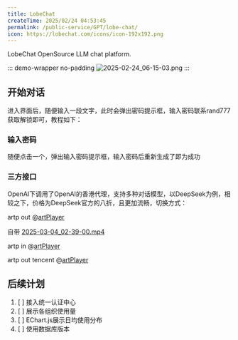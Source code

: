 ```yaml
---
title: LobeChat
createTime: 2025/02/24 04:53:45
permalink: /public-service/GPT/lobe-chat/
icon: https://lobechat.com/icons/icon-192x192.png
---
```


<LinkCard icon="https://lobechat.com/icons/icon-192x192.png" title="PGuide LobeChat" href="https://chat.pguide.studio/">

LobeChat OpenSource LLM chat platform.

</LinkCard>

::: demo-wrapper no-padding
![2025-02-24_06-15-03.png](/src/2025-02-24_06-15-03.png)
:::

## 开始对话

进入界面后，随便输入一段文字，此时会弹出密码提示框，输入密码<Plot>联系rand777获取</Plot>解锁即可，教程如下：

### 输入密码
随便点击一个，弹出输入密码提示框，输入密码后重新生成了即为成功



### 三方接口
OpenAI下调用了OpenAI的香港代理，支持多种对话模型，以DeepSeek为例，相较之下，价格为DeepSeek官方的八折，且更加流畅，切换方式：

artp out
@[artPlayer](https://artplayer.org/assets/sample/video.mp4)

自带
[2025-03-04_02-39-00.mp4](../../../.vuepress/public/src/video/2025-03-04_02-39-00.mp4)

artp in
@[artPlayer](../../../.vuepress/public/src/video/2025-03-04_02-39-00.mp4)

artp out tencent
@[artPlayer](https://cos.cqmu.online/docs/video/2025-03-04_02-39-00.mp4)


### 

## 后续计划

1. [ ] 接入统一认证中心
2. [ ] 展示各组织使用量
3. [ ] EChart.js展示日均使用分布
4. [ ] 使用数据库版本

